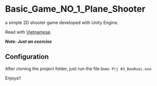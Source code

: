 # Basic_Game_NO_1_Plane_Shooter

a simple 2D shooter game developed with Unity Engine.

Read with [Vietnamese](README.vi.md).

**_Note: Just an exercise_**

## Configuration

After cloning the project folder, just run the file `Demo Prj #3_BanRuoi.exe`.

Enjoys!!
